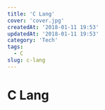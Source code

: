```yaml
---
title: 'C Lang'
cover: 'cover.jpg'
createdAt: '2018-01-11 19:53'
updatedAt: '2018-01-11 19:53'
category: 'Tech'
tags:
  - C
slug: c-lang
---
```


# C Lang


